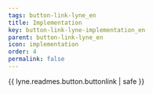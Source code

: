 ```yaml
---
tags: button-link-lyne_en
title: Implementation
key: button-link-lyne-implementation_en
parent: button-link-lyne_en
icon: implementation
order: 4
permalink: false  
---
```

{{ lyne.readmes.button.buttonlink | safe }}


